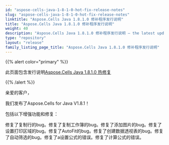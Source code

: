 ```yaml
---
id: "aspose-cells-java-1-8-1-0-hot-fix-release-notes"
slug: "aspose-cells-java-1-8-1-0-hot-fix-release-notes"
linktitle: "Aspose.Cells Java 1.8.1.0 修补程序发行说明"
title: "Aspose.Cells Java 1.8.1.0 修补程序发行说明"
weight: 40
description: "Aspose.Cells Java 1.8.1.0 修补程序发行说明 – the latest updates and fixes."
type: "repository"
layout: "release"
family_listing_page_title: "Aspose.Cells Java 1.8.1.0 修补程序发行说明"
---
```

{{% alert color="primary" %}} 

此页面包含发行说明[Aspose.Cells Java 1.8.1.0 热修复](https://releases.aspose.com/cells/java/new-releases/aspose.cells-java-1.8.1.0-hot-fix/)

{{% /alert %}} 

亲爱的客户，

我们发布了Aspose.Cells for Java V1.8.1！

包括以下增强功能和修复：

修复了复制行的bug。修复了复制工作簿的bug。修复了添加图片的bug。修复了设置打印区域的bug。修复了AutoFit的bug。修复了创建数据透视表的bug。修复了自动筛选的bug。修复了a设置公式的错误。修复了计算公式的错误。
